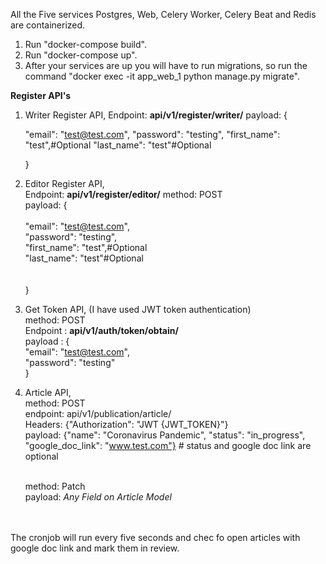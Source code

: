 All the Five services Postgres, Web, Celery Worker, Celery Beat and Redis are containerized.

1. Run "docker-compose build".
2. Run "docker-compose up".
3. After your services are up you will have to run migrations, so run the command "docker exec -it app_web_1 python manage.py migrate".

<b> Register API's </b>
  1. Writer Register API,
      Endpoint: <b>api/v1/register/writer/</b>
      payload: {
      
      "email": "test@test.com",
      "password": "testing", 
      "first_name": "test",#Optional
      "last_name": "test"#Optional
      
      }
      
  2. Editor Register API,<br>
      Endpoint: <b>api/v1/register/editor/</b>
      method: POST<br>
      payload: {<br>
      <br>
      "email": "test@test.com",<br>
      "password": "testing", <br>
      "first_name": "test",#Optional<br>
      "last_name": "test"#Optional<br>
      <br><br>
      }<br>
5. Get Token API, (I have used JWT token authentication)<br>
      method: POST<br>
      Endpoint : <b>api/v1/auth/token/obtain/</b><br>
      payload : {<br>
      "email": "test@test.com",<br>
      "password": "testing"<br>
      }<br>

6. Article API,<br>
    method: POST<br>
    endpoint: api/v1/publication/article/<br>
    Headers: {"Authorization": "JWT {JWT_TOKEN}"}<br>
    payload: {"name": "Coronavirus Pandemic", "status": "in_progress", "google_doc_link": "www.test.com"} # status and google doc link are optional
    <br><br>
    
    method: Patch <br>
    payload: <i> Any Field on Article Model</i><br>
<br><br>

The cronjob will run every five seconds and chec fo open articles with google doc link and mark them in review.
